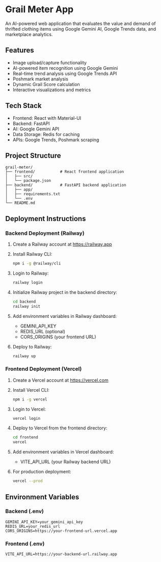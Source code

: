 # Grail Meter App

An AI-powered web application that evaluates the value and demand of thrifted clothing items using Google Gemini AI, Google Trends data, and marketplace analytics.

## Features

- Image upload/capture functionality
- AI-powered item recognition using Google Gemini
- Real-time trend analysis using Google Trends API
- Poshmark market analysis
- Dynamic Grail Score calculation
- Interactive visualizations and metrics

## Tech Stack

- Frontend: React with Material-UI
- Backend: FastAPI
- AI: Google Gemini API
- Data Storage: Redis for caching
- APIs: Google Trends, Poshmark scraping

## Project Structure
```
grail-meter/
├── frontend/           # React frontend application
│   ├── src/
│   └── package.json
├── backend/            # FastAPI backend application
│   ├── app/
│   ├── requirements.txt
│   └── .env
└── README.md
```

## Deployment Instructions

### Backend Deployment (Railway)

1. Create a Railway account at https://railway.app
2. Install Railway CLI:
   ```bash
   npm i -g @railway/cli
   ```
3. Login to Railway:
   ```bash
   railway login
   ```
4. Initialize Railway project in the backend directory:
   ```bash
   cd backend
   railway init
   ```
5. Add environment variables in Railway dashboard:
   - GEMINI_API_KEY
   - REDIS_URL (optional)
   - CORS_ORIGINS (your frontend URL)

6. Deploy to Railway:
   ```bash
   railway up
   ```

### Frontend Deployment (Vercel)

1. Create a Vercel account at https://vercel.com
2. Install Vercel CLI:
   ```bash
   npm i -g vercel
   ```
3. Login to Vercel:
   ```bash
   vercel login
   ```
4. Deploy to Vercel from the frontend directory:
   ```bash
   cd frontend
   vercel
   ```
5. Add environment variables in Vercel dashboard:
   - VITE_API_URL (your Railway backend URL)

6. For production deployment:
   ```bash
   vercel --prod
   ```

## Environment Variables

### Backend (.env)
```
GEMINI_API_KEY=your_gemini_api_key
REDIS_URL=your_redis_url
CORS_ORIGINS=https://your-frontend-url.vercel.app
```

### Frontend (.env)
```
VITE_API_URL=https://your-backend-url.railway.app
